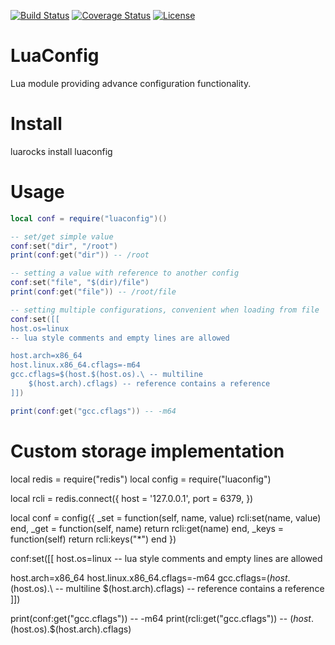 [![Build Status](https://travis-ci.org/alekmarinov/luaconfig.svg?branch=master)](https://travis-ci.org/alekmarinov/luaconfig)
[![Coverage Status](https://coveralls.io/repos/github/alekmarinov/luaconfig/badge.svg?branch=master)](https://coveralls.io/github/alekmarinov/luaconfig?branch=master)
[![License](http://img.shields.io/badge/License-MIT-brightgreen.svg)](LICENSE)

# LuaConfig

Lua module providing advance configuration functionality.

# Install
luarocks install luaconfig

# Usage

```lua
local conf = require("luaconfig")()

-- set/get simple value
conf:set("dir", "/root")
print(conf:get("dir")) -- /root

-- setting a value with reference to another config
conf:set("file", "$(dir)/file")
print(conf:get("file")) -- /root/file

-- setting multiple configurations, convenient when loading from file
conf:set([[
host.os=linux
-- lua style comments and empty lines are allowed

host.arch=x86_64
host.linux.x86_64.cflags=-m64
gcc.cflags=$(host.$(host.os).\ -- multiline
    $(host.arch).cflags) -- reference contains a reference
]])

print(conf:get("gcc.cflags")) -- -m64

```

# Custom storage implementation

local redis = require("redis")
local config = require("luaconfig")

local rcli = redis.connect({
    host = '127.0.0.1',
    port = 6379,
})

local conf = config({
    _set = function(self, name, value)
        rcli:set(name, value)
    end,
    _get = function(self, name)
        return rcli:get(name)
    end,
    _keys = function(self)
        return rcli:keys("*")
    end
})

conf:set([[
host.os=linux
-- lua style comments and empty lines are allowed

host.arch=x86_64
host.linux.x86_64.cflags=-m64
gcc.cflags=$(host.$(host.os).\ -- multiline
    $(host.arch).cflags) -- reference contains a reference
]])

print(conf:get("gcc.cflags")) -- -m64
print(rcli:get("gcc.cflags")) -- $(host.$(host.os).$(host.arch).cflags)
